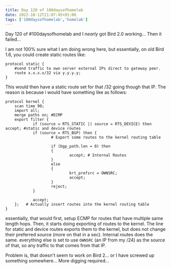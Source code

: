 ```yaml
---
title: Day 120 of 100daysofhomelab
date: 2022-10-12T21:07:45+01:00
tags: ['100daysofhomelab','homelab']
---
```

Day 120 of #100daysofhomelab and I *nearly* got Bird 2.0 working... Then it failed...

I am not 100% sure what I am doing wrong here, but essentially, on old Bird 1.6, you could create static routes like:

    protocol static {
        #send traffic to own server external IPs direct to gateway peer.
        route x.x.x.x/32 via y.y.y.y;
    }

This would then have a static route set for that /32 going though that IP. The reason is because i would have something like as follows:

    protocol kernel {
        scan time 90;
        import all;
        merge paths on; #ECMP
        export filter {
                if (source = RTS_STATIC || source = RTS_DEVICE) then accept; #static and device routes
                if (source = RTS_BGP) then {
                        # Export some routes to the kernel routing table
                        
                        if (bgp_path.len = 0) then
                        {
                                accept; # Internal Routes
                        }
                        else
                        {
                                krt_prefsrc = OWNSRC;
                                accept;
                        }
                        reject;
                }

                accept;
        };   # Actually insert routes into the kernel routing table
    }

essentially, that would first, setup ECMP for routes that have multiple same length hops. Then, it starts doing exporting of routes to the kernel. The line for static and device routes exports them to the kernel, but does not change their preferred source (more on that in a sec). Internal routes does the same. everything else is set to use `OWNSRC` (an IP from my /24) as the source of that, so any traffic to that comes from that IP.

Problem is, that doesn't seem to work on Bird 2... or I have screwed up something somewhere... More digging required...

